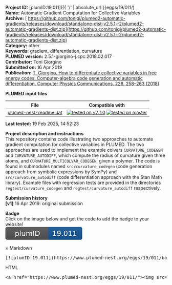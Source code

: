 **Project ID:** [plumID:19.011]({{ '/' | absolute_url }}eggs/19/011/)  
**Name:**  Automatic Gradient Computation for Collective Variables  
**Archive:** [ https://github.com/tonigi/plumed2-automatic-gradients/releases/download/standalone-dist-v2.5.1-r2/plumed2-automatic-gradients-dist.zip](https://github.com/tonigi/plumed2-automatic-gradients/releases/download/standalone-dist-v2.5.1-r2/plumed2-automatic-gradients-dist.zip)  
**Category:**  other  
**Keywords:**  gradient, differentiation, curvature  
**PLUMED version:**  2.5.1-giorgino-j.cpc.2018.02.017  
**Contributor:**  Toni Giorgino  
**Submitted on:** 16 Apr 2019  
**Publication:** [T. Giorgino, How to differentiate collective variables in free energy codes: Computer-algebra code generation and automatic differentiation. Computer Physics Communications. 228, 258–263 (2018)](http://dx.doi.org/10.1016/j.cpc.2018.02.017)  
  
**PLUMED input files**  
  
| File     | Compatible with |  
|:--------:|:--------:|  
| [plumed-nest-readme.dat](./data/plumed-nest-readme.dat.md) |  [![tested on v2.10](https://img.shields.io/badge/v2.10-passing-green.svg)](data/plumed-nest-readme.dat.plumed.stderr) [![tested on master](https://img.shields.io/badge/master-passing-green.svg)](data/plumed-nest-readme.dat.plumed_master.stderr) |  
  
**Last tested:**  19 Feb 2025, 14:52:23
  
**Project description and instructions**  
This repository contains code illustrating two approaches to automate gradient computation for collective variables in PLUMED.  The two approaches are used to implement the example colvars `CURVATURE_CODEGEN` and `CURVATURE_AUTODIFF`, which compute the radius of curvature given three atoms, and `CURVATURE_MULTICOLVAR_CODEGEN`, given a polymer. The code is found in submodules named `src/curvature_codegen` (code generation approach from symbolic expressions by SymPy) and `src/curvature_autodiff` (code differentiation approach with the Stan Math library). Example files with regression tests are provided in the directories `regtest/curvature_codegen` and `regtest/curvature_autodiff` respectively.

  
**Submission history**  
**[v1]** 16 Apr 2019: original submission  
  
**Badge**  
Click on the image below and get the code to add the badge to your website!  
<img src="./badge.svg" alt="plumeDnest:19.011" id="myBtn" class="badge">
<div id="myModal" class="modal">
  <div class="modal-content">
    <span class="close">&times;</span>
    Markdown<pre>[![plumID:19.011](https://www.plumed-nest.org/eggs/19/011/badge.svg)](https://www.plumed-nest.org/eggs/19/011/)</pre>
    HTML<pre>&lt;a href="https://www.plumed-nest.org/eggs/19/011/"&gt;&lt;img src="https://www.plumed-nest.org/eggs/19/011/badge.svg" alt="plumID:19.011"&gt;&lt;/a&gt;</pre>
  </div>
</div>
